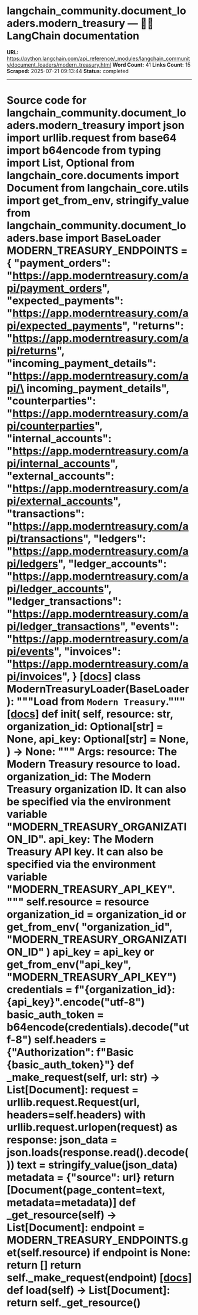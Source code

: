 # langchain_community.document_loaders.modern_treasury — 🦜🔗 LangChain  documentation

**URL:** https://python.langchain.com/api_reference/_modules/langchain_community/document_loaders/modern_treasury.html
**Word Count:** 41
**Links Count:** 15
**Scraped:** 2025-07-21 09:13:44
**Status:** completed

---

# Source code for langchain\_community.document\_loaders.modern\_treasury               import json     import urllib.request     from base64 import b64encode     from typing import List, Optional          from langchain_core.documents import Document     from langchain_core.utils import get_from_env, stringify_value          from langchain_community.document_loaders.base import BaseLoader          MODERN_TREASURY_ENDPOINTS = {         "payment_orders": "https://app.moderntreasury.com/api/payment_orders",         "expected_payments": "https://app.moderntreasury.com/api/expected_payments",         "returns": "https://app.moderntreasury.com/api/returns",         "incoming_payment_details": "https://app.moderntreasury.com/api/\     incoming_payment_details",         "counterparties": "https://app.moderntreasury.com/api/counterparties",         "internal_accounts": "https://app.moderntreasury.com/api/internal_accounts",         "external_accounts": "https://app.moderntreasury.com/api/external_accounts",         "transactions": "https://app.moderntreasury.com/api/transactions",         "ledgers": "https://app.moderntreasury.com/api/ledgers",         "ledger_accounts": "https://app.moderntreasury.com/api/ledger_accounts",         "ledger_transactions": "https://app.moderntreasury.com/api/ledger_transactions",         "events": "https://app.moderntreasury.com/api/events",         "invoices": "https://app.moderntreasury.com/api/invoices",     }                              [[docs]](https://python.langchain.com/api_reference/community/document_loaders/langchain_community.document_loaders.modern_treasury.ModernTreasuryLoader.html#langchain_community.document_loaders.modern_treasury.ModernTreasuryLoader)     class ModernTreasuryLoader(BaseLoader):         """Load from `Modern Treasury`."""                         [[docs]](https://python.langchain.com/api_reference/community/document_loaders/langchain_community.document_loaders.modern_treasury.ModernTreasuryLoader.html#langchain_community.document_loaders.modern_treasury.ModernTreasuryLoader.__init__)         def __init__(             self,             resource: str,             organization_id: Optional[str] = None,             api_key: Optional[str] = None,         ) -> None:             """                  Args:                 resource: The Modern Treasury resource to load.                 organization_id: The Modern Treasury organization ID. It can also be                    specified via the environment variable                    "MODERN_TREASURY_ORGANIZATION_ID".                 api_key: The Modern Treasury API key. It can also be specified via                    the environment variable "MODERN_TREASURY_API_KEY".             """             self.resource = resource             organization_id = organization_id or get_from_env(                 "organization_id", "MODERN_TREASURY_ORGANIZATION_ID"             )             api_key = api_key or get_from_env("api_key", "MODERN_TREASURY_API_KEY")             credentials = f"{organization_id}:{api_key}".encode("utf-8")             basic_auth_token = b64encode(credentials).decode("utf-8")             self.headers = {"Authorization": f"Basic {basic_auth_token}"}                             def _make_request(self, url: str) -> List[Document]:             request = urllib.request.Request(url, headers=self.headers)                  with urllib.request.urlopen(request) as response:                 json_data = json.loads(response.read().decode())                 text = stringify_value(json_data)                 metadata = {"source": url}                 return [Document(page_content=text, metadata=metadata)]              def _get_resource(self) -> List[Document]:             endpoint = MODERN_TREASURY_ENDPOINTS.get(self.resource)             if endpoint is None:                 return []             return self._make_request(endpoint)                         [[docs]](https://python.langchain.com/api_reference/community/document_loaders/langchain_community.document_loaders.modern_treasury.ModernTreasuryLoader.html#langchain_community.document_loaders.modern_treasury.ModernTreasuryLoader.load)         def load(self) -> List[Document]:             return self._get_resource()